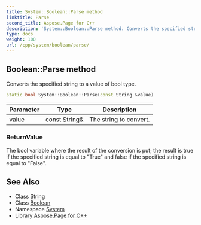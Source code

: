 ```yaml
---
title: System::Boolean::Parse method
linktitle: Parse
second_title: Aspose.Page for C++
description: 'System::Boolean::Parse method. Converts the specified string to a value of bool type in C++.'
type: docs
weight: 100
url: /cpp/system/boolean/parse/
---
```

## Boolean::Parse method


Converts the specified string to a value of bool type.

```cpp
static bool System::Boolean::Parse(const String &value)
```


| Parameter | Type | Description |
| --- | --- | --- |
| value | const String\& | The string to convert. |

### ReturnValue

The bool variable where the result of the conversion is put; the result is true if the specified string is equal to "True" and false if the specified string is equal to "False".

## See Also

* Class [String](../../string/)
* Class [Boolean](../)
* Namespace [System](../../)
* Library [Aspose.Page for C++](../../../)

